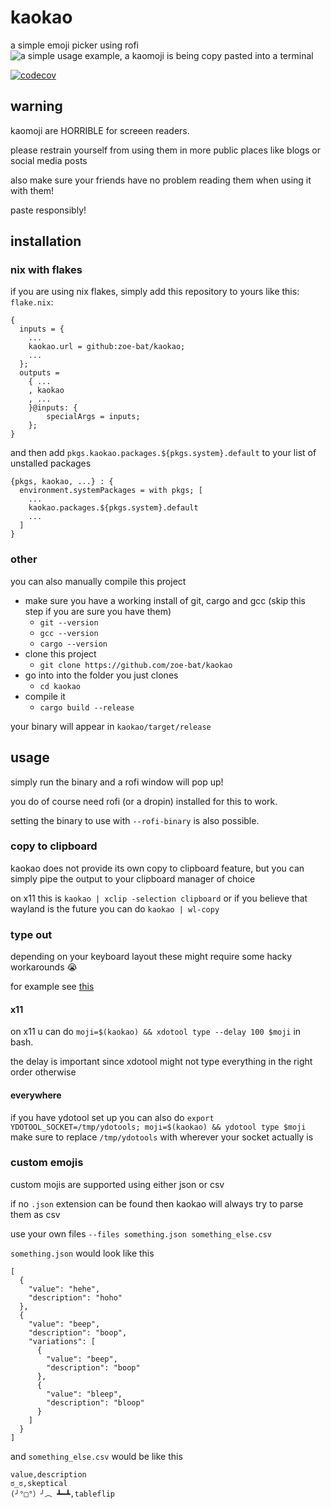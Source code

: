 # kaokao
a simple emoji picker using rofi
![a simple usage example, a kaomoji is being copy pasted into a terminal](https://github.com/zoe-bat/kaokao/blob/main/kaokao.gif?raw=true)

[![codecov](https://codecov.io/github/fruitsbat/kaokao/graph/badge.svg?token=KLTJ6OKLTU)](https://codecov.io/github/fruitsbat/kaokao)

## warning
kaomoji are HORRIBLE for screeen readers.

please restrain yourself from using them in more public places like blogs or social media posts

also make sure your friends have no problem reading them when using it with them!

paste responsibly!

## installation
### nix with flakes
if you are using nix flakes, simply add this repository to yours like this:
`flake.nix`:
```
{
  inputs = {
    ...
    kaokao.url = github:zoe-bat/kaokao;
    ...
  };
  outputs =
    { ...
    , kaokao
    , ...
    }@inputs: {
        specialArgs = inputs;
    };
}
```
and then add `pkgs.kaokao.packages.${pkgs.system}.default` to your list of unstalled packages
```
{pkgs, kaokao, ...} : {
  environment.systemPackages = with pkgs; [
    ...
    kaokao.packages.${pkgs.system}.default
    ...
  ]
}
```

### other
you can also manually compile this project

- make sure you have a working install of git, cargo and gcc (skip this step if you are sure you have them)
  - `git --version`
  - `gcc --version`
  - `cargo --version`
- clone this project
  - `git clone https://github.com/zoe-bat/kaokao`
- go into into the folder you just clones
  - `cd kaokao`
- compile it
  - `cargo build --release`

your binary will appear in `kaokao/target/release`

## usage
simply run the binary and a rofi window will pop up!

you do of course need rofi (or a dropin) installed for this to work.

setting the binary to use with `--rofi-binary` is also possible.

### copy to clipboard
kaokao does not provide its own copy to clipboard feature,
but you can simply pipe the output to your clipboard manager of choice

on x11 this is `kaokao | xclip -selection clipboard`
or if you believe that wayland is the future you can do `kaokao | wl-copy`

### type out
depending on your keyboard layout these might require some hacky workarounds 😭

for example see [this](https://github.com/ReimuNotMoe/ydotool#custom-keyboard-layouts)

#### x11
on x11 u can do `moji=$(kaokao) && xdotool type --delay 100 $moji` in bash.

the delay is important since xdotool might not type everything in the right order otherwise

#### everywhere
if you have ydotool set up you can also do
`export YDOTOOL_SOCKET=/tmp/ydotools; moji=$(kaokao) && ydotool type $moji`
make sure to replace `/tmp/ydotools` with wherever your socket actually is

### custom emojis
custom mojis are supported using either json or csv

if no `.json` extension can be found then kaokao will always try to parse them as csv

use your own files `--files something.json something_else.csv`

`something.json` would look like this
```
[
  {
    "value": "hehe",
    "description": "hoho"
  },
  {
    "value": "beep",
    "description": "boop",
    "variations": [
      {
        "value": "beep",
        "description": "boop"
      },
      {
        "value": "bleep",
        "description": "bloop"
      }
    ]
  }
]
```

and `something_else.csv` would be like this
```
value,description
ಠ_ಠ,skeptical
(╯°□°）╯︵ ┻━┻,tableflip
```
